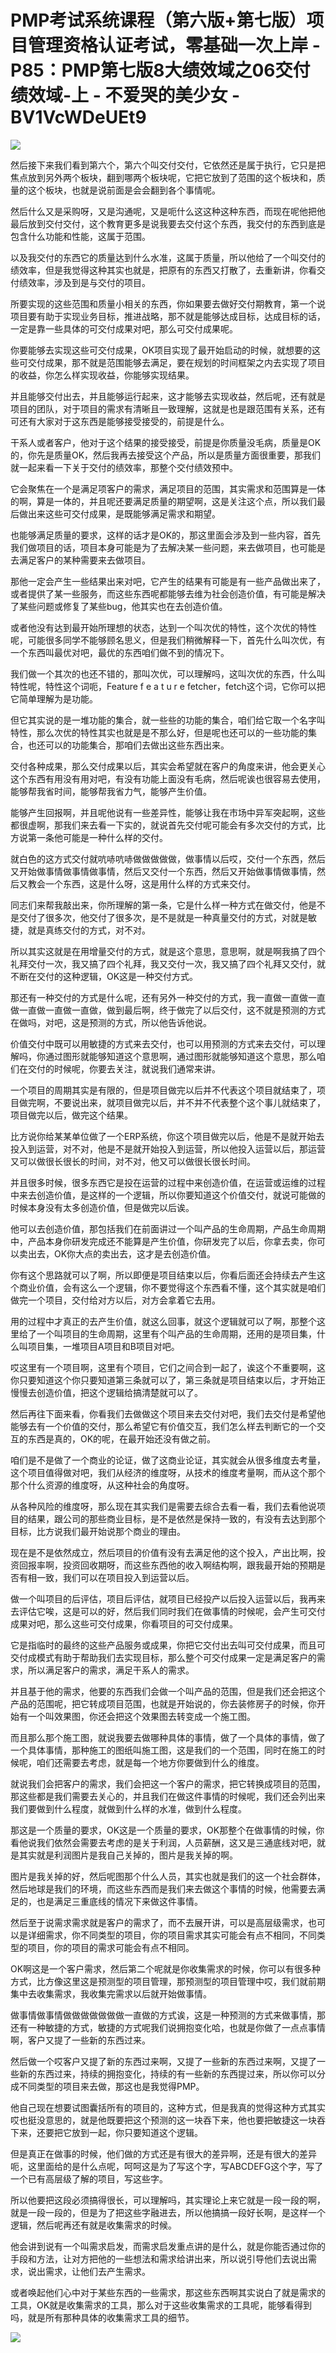 # PMP考试系统课程（第六版+第七版）项目管理资格认证考试，零基础一次上岸 - P85：PMP第七版8大绩效域之06交付绩效域-上 - 不爱哭的美少女 - BV1VcWDeUEt9

![](img/f52c979b20796cd428e959d54183c92c_0.png)

然后接下来我们看到第六个，第六个叫交付交付，它依然还是属于执行，它只是把焦点放到另外两个板块，翻到哪两个板块呢，它把它放到了范围的这个板块和，质量的这个板块，也就是说前面是会会翻到各个事情呢。

然后什么又是采购呀，又是沟通呢，又是呃什么这这种这种东西，而现在呢他把他最后放到交付交付，这个教育更多是说我要去交付这个东西，我交付的东西到底是包含什么功能和性能，这属于范围。

以及我交付的东西它的质量达到什么水准，这属于质量，所以他给了一个叫交付的绩效率，但是我觉得这种其实也就是，把原有的东西又打散了，去重新讲，你看交付绩效率，涉及到是与交付的项目。

所要实现的这些范围和质量小相关的东西，你如果要去做好交付期教育，第一个说项目要有助于实现业务目标，推进战略，那不就是能够达成目标，达成目标的话，一定是靠一些具体的可交付成果对吧，那么可交付成果呢。

你要能够去实现这些可交付成果，OK项目实现了最开始启动的时候，就想要的这些可交付成果，那不就是范围能够去满足，要在规划的时间框架之内去实现了项目的收益，你怎么样实现收益，你能够实现结果。

并且能够交付出去，并且能够运行起来，这才能够去实现收益，然后呢，还有就是项目的团队，对于项目的需求有清晰且一致理解，这就是也是跟范围有关系，还有可还有大家对于这东西是能够接受接受的，前提是什么。

干系人或者客户，他对于这个结果的接受接受，前提是你质量没毛病，质量是OK的，你先是质量OK，然后我再去接受这个产品，所以是质量方面很重要，那我们就一起来看一下关于交付的绩效率，那整个交付绩效预中。

它会聚焦在一个是满足项客户的需求，满足项目的范围，其实需求和范围算是一体的啊，算是一体的，并且呢还要满足质量的期望啊，这是关注这个点，所以我们最后做出来这些可交付成果，是既能够满足需求和期望。

也能够满足质量的要求，这样的话才是OK的，那这里面会涉及到一些内容，首先我们做项目的话，项目本身可能是为了去解决某一些问题，来去做项目，也可能是去满足客户的某种需要来去做项目。

那他一定会产生一些结果出来对吧，它产生的结果有可能是有一些产品做出来了，或者提供了某一些服务，而这些东西呢都能够去维为社会创造价值，有可能是解决了某些问题或修复了某些bug，他其实也在去创造价值。

或者他没有达到最开始所理想的状态，达到一个叫次优的特性，这个次优的特性呢，可能很多同学不能够顾名思义，但是我们稍微解释一下，首先什么叫次优，有一个东西叫最优对吧，最优的东西咱们做不到的情况下。

我们做一个其次的也还不错的，那叫次优，可以理解吗，这叫次优的东西，什么叫特性呢，特性这个词呃，Feature f e a t u r e fetcher，fetch这个词，它你可以把它简单理解为是功能。

但它其实说的是一堆功能的集合，就一些些的功能的集合，咱们给它取一个名字叫特性，那么次优的特性其实也就是是不那么好，但是呢也还可以的一些功能的集合，也还可以的功能集合，那咱们去做出这些东西出来。

交付各种成果，那么交付成果以后，其实会希望就在客户的角度来讲，他会更关心这个东西有用没有用对吧，有没有功能上面没有毛病，然后呢诶也很容易去使用，能够帮我省时间，能够帮我省力气，能够产生价值。

能够产生回报啊，并且呢他说有一些差异性，能够让我在市场中异军突起啊，这些都很虚啊，那我们来去看一下实的，就说首先交付呢可能会有多次交付的方式，比方说第一条他可能是一种什么样的交付。

就白色的这方式交付就吭哧吭哧做做做做做，做事情以后哎，交付一个东西，然后又开始做事情做事情做事情，然后又交付一个东西，然后又开始做事情做事情，然后又教会一个东西，这是什么呀，这是用什么样的方式来交付。

同志们来帮我敲出来，你所理解的第一条，它是什么样一种方式在做交付，他是不是交付了很多次，他交付了很多次，是不是就是一种真量交付的方式，对就是敏捷，就是真练交付的方式，对不对。

所以其实这就是在用增量交付的方式，就是这个意思，意思啊，就是啊我搞了四个礼拜交付一次，我又搞了四个礼拜，我又交付一次，我又搞了四个礼拜又交付，就不断在交付的这种逻辑，OK这是一种交付方式。

那还有一种交付的方式是什么呢，还有另外一种交付的方式，我一直做一直做一直做一直做一直做一直做，做到最后啊，终于做完了以后交付，这不就是预测的方式在做吗，对吧，这是预测的方式，所以他告诉他说。

价值交付中既可以用敏捷的方式来去交付，也可以用预测的方式来去交付，可以理解吗，你通过图形就能够知道这个意思啊，通过图形就能够知道这个意思，那么咱们在交付的时候呢，你要去关注，就说我们通常来讲。

一个项目的周期其实是有限的，但是项目做完以后并不代表这个项目就结束了，项目做完啊，不要说出来，就项目做完以后，并不并不代表整个这个事儿就结束了，项目做完以后，做完这个结果。

比方说你给某某单位做了一个ERP系统，你这个项目做完以后，他是不是就开始去投入到运营，对不对，他是不是就开始投入到运营，所以他投入运营以后，那运营又可以做很长很长的时间，对不对，他又可以做很长很长时间。

并且很多时候，很多东西它是投在运营的过程中来创造价值，在运营或运维的过程中来去创造价值，是这样的一个逻辑，所以你要知道这个价值交付，就说可能做的时候本身没有太多创造价值，但是做完以后诶。

他可以去创造价值，那包括我们在前面讲过一个叫产品的生命周期，产品生命周期中，产品本身你研发完成还不能算是产生价值，你研发完了以后，你拿去卖，你可以卖出去，OK你大点的卖出去，这才是去创造价值。

你有这个思路就可以了啊，所以即便是项目结束以后，你看后面还会持续去产生这个商业价值，会有这么一个逻辑，你不要觉得这个东西看不懂，这个其实就是咱们做完一个项目，交付给对方以后，对方会拿着它去用。

用的过程中才真正的去产生价值，就这么回事，就这个逻辑就可以了啊，那整个这里给了一个叫项目的生命周期，这里有个叫产品的生命周期，还用的是项目集，什么叫项目集，一堆项目A项目和B项目对吧。

哎这里有一个项目啊，这里有个项目，它们之间合到一起了，诶这个不重要啊，这你只要知道这个你只要知道第三条就可以了，第三条就是项目结束以后，才开始正慢慢去创造价值，把这个逻辑给搞清楚就可以了。

然后再往下面来看，你看我们去做做这个项目来去交付对吧，我们去交付是希望他能够去有一个价值的交付，那么希望它有价值交互，我们怎么样去判断它的一个交互的东西是真的，OK的呢，在最开始还没有做之前。

咱们是不是做了一个商业的论证，做了这商业论证，其实就会从很多维度去考量，这个项目值得做对吧，我们从经济的维度呀，从技术的维度考量啊，而从这个那个那个什么资源的维度呀，从这种社会的角度呀。

从各种风险的维度呀，那么现在其实我们是需要去综合去看一看，我们去看他说项目的结果，跟公司的那些商业目标，是不是依然是保持一致的，有没有去达到那个目标，比方说我们最开始说那个商业的理由。

现在是不是依然成立，然后项目的价值有没有去满足他的这个投入，产出比啊，投资回报率啊，投资回收期呀，而这些东西他的收入啊结构啊，跟我最开始的预期是否有相一致，我们可以在项目投入到运营以后。

做一个叫项目的后评估，项目后评估，就项目已经投产以后投入运营以后，我再来去评估它唉，这是可以的好，然后我们同时我们在做事情的时候呢，会产生可交付成果对吧，那么这些可交付成果，你看项目的可交付成果。

它是指临时的最终的这些产品服务或成果，你把它交付出去叫可交付成果，而且可交付成模式有助于帮助我们去实现目标，那么整个可交付成果一定是满足客户的需求，所以满足客户的需求，满足干系人的需求。

并且基于他的需求，他要的东西我们会做一个叫产品的范围，但是我们还会把这个产品的范围呢，把它转成项目范围，也就是开始说的，你去装修房子的时候，你开始有一个叫效果图，你还会把这个效果图去转变成一个施工图。

而且那么那个施工图，就说我要去做哪种具体的事情，做了一个具体的事情，做了一个具体事情，那种施工的图纸叫施工图，这是我们的一个范围，同时在施工的时候呢，咱们还需要去考虑，就是每一个地方你要做到什么的维度。

就说我们会把客户的需求，我们会把这一个客户的需求，把它转换成项目的范围，那这些都是我们需要去关心的，并且我们在做这件事情的时候呢，我们还会列出来我们要做到什么程度，就做到什么样的水准，做到什么程度。

那这是一个质量的要求，OK这是一个质量的要求，OK那整个在做事情的时候，你看他说我们依然会需要去考虑的是关于利润，人员薪酬，这又是三通底线对吧，就是其实就是利润图片是我自己关掉的，图片是我关掉的啊。

图片是我关掉的好，然后呢图那个什么人员，其实也就是我们的这一个社会群体，然后地球是我们的环境，而这些东西而是我们来去做这个事情的时候，他需要去满足的，也是满足三重底线的情况下来做这件事情。

然后至于说需求需求就是客户的需求了，而不去展开讲，可以是高层级需求，也可以是详细需求，你不同类型的项目，你的项目需求其实可能会有点不相同，不同类型的项目，你的项目的需求可能会有点不相同。

OK啊这是一个客户需求，然后第二个呢就是你收集需求的时候，你可以有很多种方式，比方像这里这是预测型的项目管理，那预测型的项目管理中哎，我们就前期集中去收集需求，我收集完需求以后就开始做事情。

做事情做事情做做做做做做做一直做的方式诶，这是一种预测的方式来做事情，那还有一种敏捷的方式，敏捷的方式呢我们说拥抱变化哈，也就是你做了一点点事情啊，客户又提了一些新的东西过来。

然后做一个哎客户又提了新的东西过来啊，又提了一些新的东西过来啊，又提了一些新的东西过来，持续的拥抱变化，持续的有一些新的东西提过来，所以你可以分成不同类型的项目来去做，那这也是我觉得PMP。

他自己现在想要试图囊括所有的项目的，这种方式，但是我真的觉得这种方式其实哎也挺没意思的，就是他既要把这个预测的这一块吞下来，他也要把敏捷这一块吞下来，还要把它放到一起，你只要知道这个逻辑。

但是真正在做事的时候，他们做的方式还是有很大的差异啊，还是有很大的差异呃，这里面给的是什么点呢，呵呵这是为了写这个字，写ABCDEFG这个字，写了一个已有高层级了解的项目，写这些字。

所以他要把这段必须搞得很长，可以理解吗，其实理论上来它就是一段一段的啊，就是一段一段的，但是为了把这些字融进去，所以他搞搞一段好长啊，是这样一个逻辑，然后呢再还有就是收集需求的时候。

他会讲到说有一个叫需求启发，而需求启发重点讲的是什么，就是你能否通过你的手段和方法，让对方把他的一些想法和需求给讲出来，所以说引导他们去说出需求，说出需求，让他们去产生需求。

或者唤起他们心中对于某些东西的一些需求，那这些东西啊其实说白了就是需求的工具，OK就是收集需求的工具，那么对于这些收集需求的工具呢，能够看得到吗，就是所有那种具体的收集需求工具的细节。



![](img/f52c979b20796cd428e959d54183c92c_2.png)
